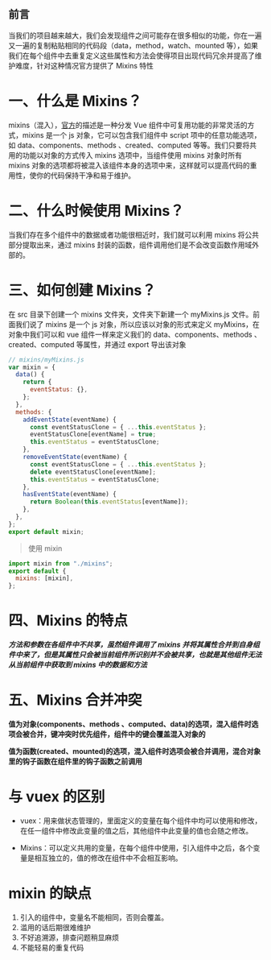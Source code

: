 ## 前言

当我们的项目越来越大，我们会发现组件之间可能存在很多相似的功能，你在一遍又一遍的复制粘贴相同的代码段（data，method，watch、mounted 等），如果我们在每个组件中去重复定义这些属性和方法会使得项目出现代码冗余并提高了维护难度，针对这种情况官方提供了 Mixins 特性

# 一、什么是 Mixins？

mixins（混入），[官方](https://v2.cn.vuejs.org/v2/guide/mixins.html)的描述是一种分发 Vue 组件中可复用功能的非常灵活的方式，mixins 是一个 js 对象，它可以包含我们组件中 script 项中的任意功能选项，如 data、components、methods 、created、computed 等等。我们只要将共用的功能以对象的方式传入 mixins 选项中，当组件使用 mixins 对象时所有 mixins 对象的选项都将被混入该组件本身的选项中来，这样就可以提高代码的重用性，使你的代码保持干净和易于维护。

# 二、什么时候使用 Mixins？

当我们存在多个组件中的数据或者功能很相近时，我们就可以利用 mixins 将公共部分提取出来，通过 mixins 封装的函数，组件调用他们是不会改变函数作用域外部的。

# 三、如何创建 Mixins？

在 src 目录下创建一个 mixins 文件夹，文件夹下新建一个 myMixins.js 文件。前面我们说了 mixins 是一个 js 对象，所以应该以对象的形式来定义 myMixins，在对象中我们可以和 vue 组件一样来定义我们的 data、components、methods 、created、computed 等属性，并通过 export 导出该对象

```js
// mixins/myMixins.js
var mixin = {
  data() {
    return {
      eventStatus: {},
    };
  },
  methods: {
    addEventState(eventName) {
      const eventStatusClone = { ...this.eventStatus };
      eventStatusClone[eventName] = true;
      this.eventStatus = eventStatusClone;
    },
    removeEventState(eventName) {
      const eventStatusClone = { ...this.eventStatus };
      delete eventStatusClone[eventName];
      this.eventStatus = eventStatusClone;
    },
    hasEventState(eventName) {
      return Boolean(this.eventStatus[eventName]);
    },
  },
};
export default mixin;
```

> 使用 mixin

```js
import mixin from "./mixins";
export default {
  mixins: [mixin],
};
```

# 四、Mixins 的特点

**_方法和参数在各组件中不共享，虽然组件调用了 mixins 并将其属性合并到自身组件中来了，但是其属性只会被当前组件所识别并不会被共享，也就是其他组件无法从当前组件中获取到 mixins 中的数据和方法_**

# 五、Mixins 合并冲突

**值为对象(components、methods 、computed、data)的选项，混入组件时选项会被合并，键冲突时优先组件，组件中的键会覆盖混入对象的**

**值为函数(created、mounted)的选项，混入组件时选项会被合并调用，混合对象里的钩子函数在组件里的钩子函数之前调用**

# 与 vuex 的区别

- vuex：用来做状态管理的，里面定义的变量在每个组件中均可以使用和修改，在任一组件中修改此变量的值之后，其他组件中此变量的值也会随之修改。

* Mixins：可以定义共用的变量，在每个组件中使用，引入组件中之后，各个变量是相互独立的，值的修改在组件中不会相互影响。

# mixin 的缺点

1.  引入的组件中，变量名不能相同，否则会覆盖。
2.  滥用的话后期很难维护
3.  不好追溯源，排查问题稍显麻烦
4.  不能轻易的重复代码

